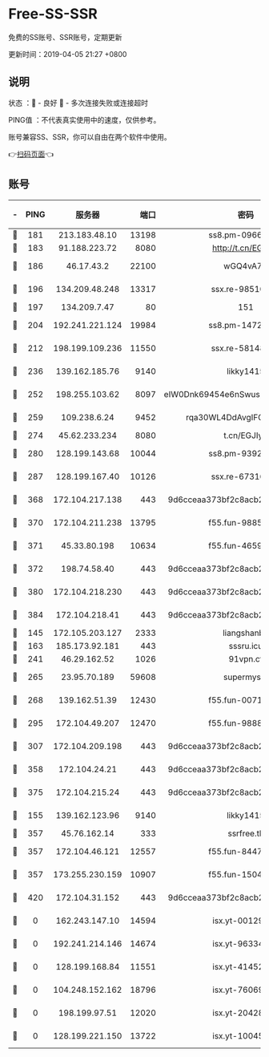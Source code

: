 # Free-SS-SSR

免费的SS账号、SSR账号，定期更新

更新时间：2019-04-05 21:27 +0800

## 说明

状态     ：🙂 - 良好 🙁 - 多次连接失败或连接超时

PING值   ：不代表真实使用中的速度，仅供参考。

账号兼容SS、SSR，你可以自由在两个软件中使用。

👉[扫码页面](https://liesauer.github.io/Free-SS-SSR/)👈

## 账号

|-|PING|服务器|端口|密码|加密方式|区域|
|:----:|:----:|:-----:|-----:|:----:|:----:|:----:|
|🙂|181|213.183.48.10|13198|ss8.pm-09661555|rc4-md5|RU|
|🙂|183|91.188.223.72|8080|http://t.cn/EGJIyrl|rc4-md5|RU|
|🙂|186|46.17.43.2|22100|wGQ4vA7D|aes-256-gcm|RU|
|🙂|196|134.209.48.248|13317|ssx.re-98510998|aes-256-cfb|US|
|🙂|197|134.209.7.47|80|151|chacha20|US|
|🙂|204|192.241.221.124|19984|ss8.pm-14722221|aes-256-cfb|US|
|🙂|212|198.199.109.236|11550|ssx.re-58148686|aes-256-cfb|US|
|🙂|236|139.162.185.76|9140|likky1415|aes-256-cfb|DE|
|🙂|252|198.255.103.62|8097|eIW0Dnk69454e6nSwuspv9DmS201tQ0D|aes-256-cfb|US|
|🙂|259|109.238.6.24|9452|rqa30WL4DdAvgIFG6Fs3znzTa|aes-256-cfb|FR|
|🙂|274|45.62.233.234|8080|t.cn/EGJIyrl|rc4-md5|CA|
|🙂|280|128.199.143.68|10044|ss8.pm-93920348|aes-256-cfb|SG|
|🙂|287|128.199.167.40|10126|ssx.re-67316869|aes-256-cfb|SG|
|🙂|368|172.104.217.138|443|9d6cceaa373bf2c8acb22e60b6a58be6|aes-256-cfb|US|
|🙂|370|172.104.211.238|13795|f55.fun-98857408|aes-256-cfb|US|
|🙂|371|45.33.80.198|10634|f55.fun-46596927|aes-256-cfb|US|
|🙂|372|198.74.58.40|443|9d6cceaa373bf2c8acb22e60b6a58be6|aes-256-cfb|US|
|🙂|380|172.104.218.230|443|9d6cceaa373bf2c8acb22e60b6a58be6|aes-256-cfb|US|
|🙂|384|172.104.218.41|443|9d6cceaa373bf2c8acb22e60b6a58be6|aes-256-cfb|US|
|🙂|145|172.105.203.127|2333|liangshanbo|chacha20|JP|
|🙂|163|185.173.92.181|443|sssru.icu|rc4-md5|RU|
|🙂|241|46.29.162.52|1026|91vpn.cf|rc4-md5|RU|
|🙂|265|23.95.70.189|59608|supermyssr|chacha20-ietf|US|
|🙂|268|139.162.51.39|12430|f55.fun-00710009|aes-256-cfb|SG|
|🙂|295|172.104.49.207|12470|f55.fun-98888236|aes-256-cfb|SG|
|🙂|307|172.104.209.198|443|9d6cceaa373bf2c8acb22e60b6a58be6|aes-256-cfb|US|
|🙂|358|172.104.24.21|443|9d6cceaa373bf2c8acb22e60b6a58be6|aes-256-cfb|US|
|🙂|375|172.104.215.24|443|9d6cceaa373bf2c8acb22e60b6a58be6|aes-256-cfb|US|
|🙁|155|139.162.123.96|9140|likky1415|aes-256-cfb|JP|
|🙁|357|45.76.162.14|333|ssrfree.tk|rc4|SG|
|🙁|357|172.104.46.121|12557|f55.fun-84475038|aes-256-cfb|SG|
|🙁|357|173.255.230.159|10907|f55.fun-15045227|aes-256-cfb|US|
|🙁|420|172.104.31.152|443|9d6cceaa373bf2c8acb22e60b6a58be6|aes-256-cfb|US|
|🙁|0|162.243.147.10|14594|isx.yt-00129224|aes-256-cfb|US|
|🙁|0|192.241.214.146|14674|isx.yt-96334607|aes-256-cfb|US|
|🙁|0|128.199.168.84|11551|isx.yt-41452908|aes-256-cfb|SG|
|🙁|0|104.248.152.162|18796|isx.yt-76069686|aes-256-cfb|SG|
|🙁|0|198.199.97.51|12020|isx.yt-20428296|aes-256-cfb|US|
|🙁|0|128.199.221.150|13722|isx.yt-10045081|aes-256-cfb|SG|
